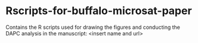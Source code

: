 # Rscripts-for-buffalo-microsat-paper
Contains the R scripts used for drawing the figures and conducting the DAPC analysis in the manuscript: &lt;insert name and url>

